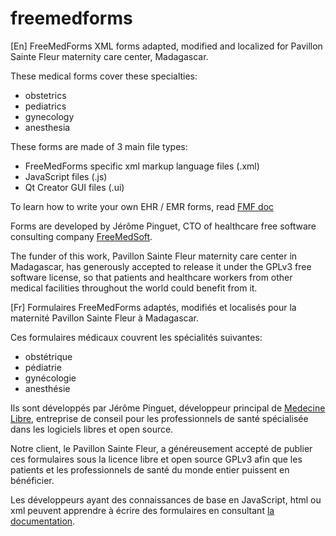 # freemedforms
[En]
FreeMedForms XML forms adapted, modified and localized for Pavillon Sainte Fleur maternity care center, Madagascar.

These medical forms cover these specialties:
  * obstetrics
  * pediatrics
  * gynecology
  * anesthesia

These forms are made of 3 main file types:
  * FreeMedForms specific xml markup language files (.xml)
  * JavaScript files (.js)
  * Qt Creator GUI files (.ui)

To learn how to write your own EHR / EMR forms, read [FMF doc](https://freemedforms.com/en/manuals/freemedforms/xmlforms/widgets)

Forms are developed by Jérôme Pinguet, CTO of healthcare free software consulting company [FreeMedSoft](https://freemedsoft.com).

The funder of this work, Pavillon Sainte Fleur maternity care center in Madagascar, has generously accepted to release it under the GPLv3 free software license, so that patients and healthcare workers from other medical facilities throughout the world could benefit from it.

[Fr]
Formulaires FreeMedForms adaptés, modifiés et localisés pour la maternité Pavillon Sainte Fleur à Madagascar.

Ces formulaires médicaux couvrent les spécialités suivantes:
  * obstétrique
  * pédiatrie
  * gynécologie
  * anesthésie

Ils sont développés par Jérôme Pinguet, développeur principal de [Medecine Libre](https://medecinelibre.com),
 entreprise de conseil pour les professionnels de santé spécialisée dans les logiciels libres et open source.

Notre client, le Pavillon Sainte Fleur, a généreusement accepté de publier ces formulaires
 sous la licence libre et open source GPLv3 afin que les patients et les professionnels de santé du monde entier puissent en bénéficier.

Les développeurs ayant des connaissances de base en JavaScript, html ou xml peuvent apprendre à écrire des formulaires en consultant [la documentation](https://freemedforms.com/fr/manuals/freemedforms/xmlforms/widgets).
